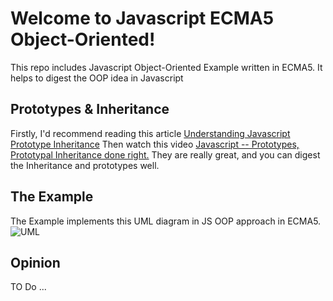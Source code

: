 # Welcome to Javascript ECMA5 Object-Oriented!

This repo includes Javascript Object-Oriented Example written in ECMA5. It helps to digest the OOP idea in Javascript

## Prototypes & Inheritance

Firstly, I'd recommend reading this article [Understanding Javascript Prototype Inheritance](https://hackernoon.com/understanding-javascript-prototype-and-inheritance-d55a9a23bde2)
Then watch this video [Javascript -- Prototypes, Prototypal Inheritance done right.](https://www.youtube.com/watch?v=Yvf_kUBZmXg&t=1791s) They are really great, and you can digest the Inheritance and prototypes well.

## The Example
The Example implements this UML diagram in JS OOP approach in ECMA5.
![UML ](https://image.ibb.co/mMg1iS/Screen_Shot_2018_03_03_at_2_06_23_PM.png)

## Opinion 
TO Do ...
